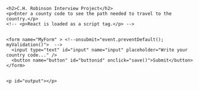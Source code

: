 

<html>
  <head>
    <meta charset="UTF-8" />
    <title>C.H. Robinson Interview Project</title>
  </head>
  <body onload="JavaScript:clearData()">


    <h2>C.H. Robinson Interview Project</h2>
    <p>Enter a county code to see the path needed to travel to the country.</p>
    <!-- <p>React is loaded as a script tag.</p> -->


    <form name="MyForm" > <!--onsubmit="event.preventDefault(); myValidation()">  -->
      <input type="text" id="input" name="input" placeholder="Write your country code..." />
      <button name="button" id="buttonid" onclick="save()">Submit</button>
    </form>


    <p id="output"></p>

<script type="text/javascript">

    function clearData() {
        localStorage.clear();
        document.getElementById("input").value.clear();
        document.getElementById("output").innerHTML.clear();
    }

    //function myValidation() {
    //  if(document.getElementById("input").value.len < 3)
    //  {
    //      return;
    //  }
   // }

    function save(){
      var storedItem = localStorage.getItem("storedItem");
      var Item = document.getElementById("input").value;
      storedItem = localStorage.setItem("storedItem", Item);
      checkCountry();
    }

     void function checkCountry() {
        ///var coder = "MEX";///document.CodeForm.name.value;

        var coder = localStorage.getItem("storedItem");//document.getElementById("input");
        //document.write(coder.value);
        //var codeVal = coder.value;

        //alert("COuntry code " + coder);

        if(coder == "CAN" || coder == "can") {
          //window.write("CAN");
          document.getElementById("output").innerHTML = "CAN";
        }

        else if(coder == "USA" || coder ==  "usa") {
          document.getElementById("output").innerHTML = "USA";
        }

        else if(coder == "MEX" || coder == "mex") {
          document.getElementById("output").innerHTML = "USA, MEX";
        }

        else if(coder == "BLZ" || coder == "blz") {
          document.getElementById("output").innerHTML = "USA, MEX, BLZ";
        }

        else if(coder == "GTM" || coder == "gtm") {
          document.getElementById("output").innerHTML = "USA, MEX, GTM";
        }

        else if(coder == "SLV" || coder == "slv") {
          document.getElementById("output").innerHTML = "USA, MEX, GTM, SLV";
        }
        
        else if(coder == "HND" || coder == "hnd") {
          document.getElementById("output").innerHTML = "USA, MEX, GTM, HND";
        }

        else if(coder == "NIC" || coder == "nic") {
          document.getElementById("output").innerHTML = "USA, MEX, GTM, HND, NIC";
        }

        else if(coder == "CRI" || coder == "cri") {
          document.getElementById("output").innerHTML = "USA, MEX, GTM, HND, NIC, CRI";
        }

        else if(coder == "PAN" || coder == "pan") {
          document.getElementById("output").innerHTML = "USA, MEX, GTM, HND, NIC, CRI, PAN";
        }

        else if(coder.length < 3){
          window.alert("You have not entered a valid country code. Try again.");
        }
    } ();
    //toggle();
    </script>

   <!-- <script>
    var storedItem = localStorage.getItem("storedItem");

    function save() {
      var Item = document.getElementById("input").value;
      localStorage.setItem("storedItem", Item);
      document.getElementById("savedText").innerHTML = Item + " SAVED";
    }

    function get() {
      localStorage.getItem("storedItem");
      document.getElementById("openedText").innerHTML = storedItem + " entered";
    }

    </script> -->


  </body>
</html>
